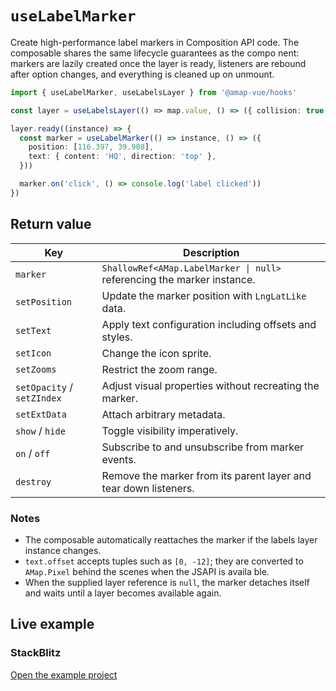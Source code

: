 # `useLabelMarker`

Create high-performance label markers in Composition API code. The composable shares the same lifecycle guarantees as the compo
nent: markers are lazily created once the layer is ready, listeners are rebound after option changes, and everything is cleaned
up on unmount.

```ts
import { useLabelMarker, useLabelsLayer } from '@amap-vue/hooks'

const layer = useLabelsLayer(() => map.value, () => ({ collision: true }))

layer.ready((instance) => {
  const marker = useLabelMarker(() => instance, () => ({
    position: [116.397, 39.908],
    text: { content: 'HQ', direction: 'top' },
  }))

  marker.on('click', () => console.log('label clicked'))
})
```

## Return value

| Key | Description |
| --- | --- |
| `marker` | `ShallowRef<AMap.LabelMarker \| null>` referencing the marker instance. |
| `setPosition` | Update the marker position with `LngLatLike` data. |
| `setText` | Apply text configuration including offsets and styles. |
| `setIcon` | Change the icon sprite. |
| `setZooms` | Restrict the zoom range. |
| `setOpacity` / `setZIndex` | Adjust visual properties without recreating the marker. |
| `setExtData` | Attach arbitrary metadata. |
| `show` / `hide` | Toggle visibility imperatively. |
| `on` / `off` | Subscribe to and unsubscribe from marker events. |
| `destroy` | Remove the marker from its parent layer and tear down listeners. |

### Notes

- The composable automatically reattaches the marker if the labels layer instance changes.
- `text.offset` accepts tuples such as `[0, -12]`; they are converted to `AMap.Pixel` behind the scenes when the JSAPI is availa
ble.
- When the supplied layer reference is `null`, the marker detaches itself and waits until a layer becomes available again.

## Live example

<ClientOnly>
  <UseLabelMarkerHookDemo />
</ClientOnly>

<script setup lang="ts">
import UseLabelMarkerHookDemo from '../examples/hooks/UseLabelMarkerHookDemo.vue'
</script>

### StackBlitz

[Open the example project](https://stackblitz.com/github/your-org/amap-vue-kit/tree/main/examples/basic)

